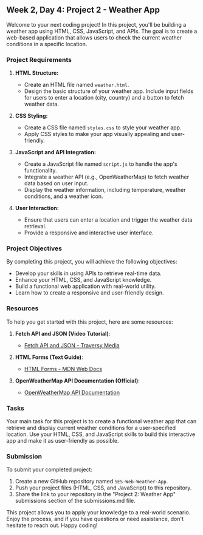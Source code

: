 ## Week 2, Day 4: Project 2 - Weather App

Welcome to your next coding project! In this project, you'll be building a weather app using HTML, CSS, JavaScript, and APIs. The goal is to create a web-based application that allows users to check the current weather conditions in a specific location.

### Project Requirements

1. **HTML Structure:**
   - Create an HTML file named `weather.html`.
   - Design the basic structure of your weather app. Include input fields for users to enter a location (city, country) and a button to fetch weather data.

2. **CSS Styling:**
   - Create a CSS file named `styles.css` to style your weather app.
   - Apply CSS styles to make your app visually appealing and user-friendly.

3. **JavaScript and API Integration:**
   - Create a JavaScript file named `script.js` to handle the app's functionality.
   - Integrate a weather API (e.g., OpenWeatherMap) to fetch weather data based on user input.
   - Display the weather information, including temperature, weather conditions, and a weather icon.

4. **User Interaction:**
   - Ensure that users can enter a location and trigger the weather data retrieval.
   - Provide a responsive and interactive user interface.

### Project Objectives

By completing this project, you will achieve the following objectives:

- Develop your skills in using APIs to retrieve real-time data.
- Enhance your HTML, CSS, and JavaScript knowledge.
- Build a functional web application with real-world utility.
- Learn how to create a responsive and user-friendly design.

### Resources

To help you get started with this project, here are some resources:

1. **Fetch API and JSON (Video Tutorial)**:
   - [Fetch API and JSON - Traversy Media](https://www.youtube.com/watch?v=Oive66jrwBs)

2. **HTML Forms (Text Guide)**:
   - [HTML Forms - MDN Web Docs](https://developer.mozilla.org/en-US/docs/Learn/Forms)

3. **OpenWeatherMap API Documentation (Official)**:
   - [OpenWeatherMap API Documentation](https://openweathermap.org/api)

### Tasks

Your main task for this project is to create a functional weather app that can retrieve and display current weather conditions for a user-specified location. Use your HTML, CSS, and JavaScript skills to build this interactive app and make it as user-friendly as possible.

### Submission

To submit your completed project:

1. Create a new GitHub repository named `SES-Web-Weather-App`.
2. Push your project files (HTML, CSS, and JavaScript) to this repository.
3. Share the link to your repository in the "Project 2: Weather App" submissions section of the submissions.md file.

This project allows you to apply your knowledge to a real-world scenario. Enjoy the process, and if you have questions or need assistance, don't hesitate to reach out. Happy coding!



